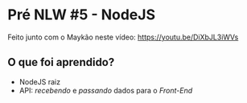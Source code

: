 # Pré NLW #5 - NodeJS
Feito junto com o Maykão neste vídeo: https://youtu.be/DiXbJL3iWVs

## O que foi aprendido?
- NodeJS raiz
- API: *recebendo* e *passando* dados para o *Front-End*
